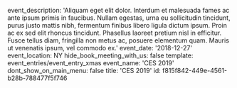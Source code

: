 event_description: 'Aliquam eget elit dolor. Interdum et malesuada fames ac ante ipsum primis in faucibus. Nullam egestas, urna eu sollicitudin tincidunt, purus justo mattis nibh, fermentum finibus libero ligula dictum ipsum. Proin ac ex sed elit rhoncus tincidunt. Phasellus laoreet pretium nisl in efficitur. Fusce tellus diam, fringilla non metus ac, posuere elementum quam. Mauris ut venenatis ipsum, vel commodo ex.'
event_date: '2018-12-27'
event_location: NY
hide_book_meeting_with_us: false
template: event_entries/event_entry_xmas
event_name: 'CES 2019'
dont_show_on_main_menu: false
title: 'CES 2019'
id: f815f842-449e-4561-b28b-788477f5f746
